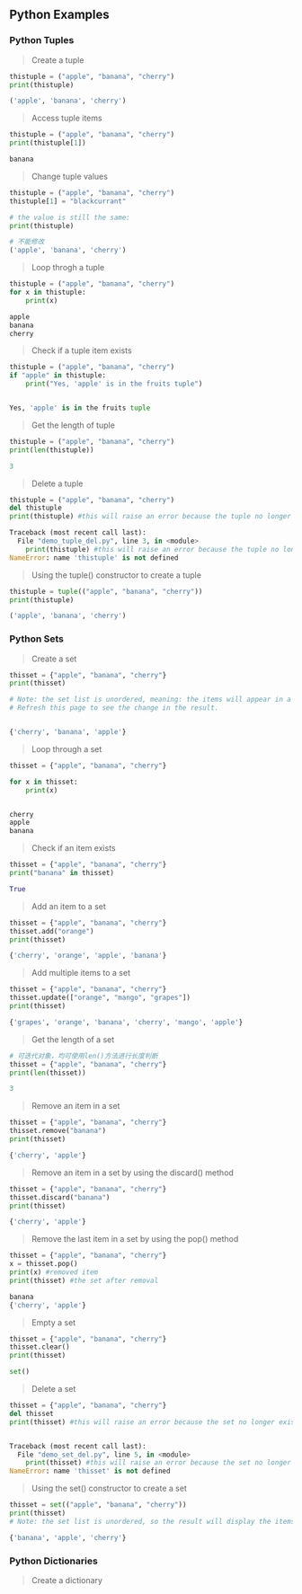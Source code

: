 ## Python Examples

### Python Tuples

> Create a tuple
```python
thistuple = ("apple", "banana", "cherry")
print(thistuple)

('apple', 'banana', 'cherry')
```

> Access tuple items
```python
thistuple = ("apple", "banana", "cherry")
print(thistuple[1])

banana
```

> Change tuple values
```python
thistuple = ("apple", "banana", "cherry")
thistuple[1] = "blackcurrant"

# the value is still the same:
print(thistuple)

# 不能修改
('apple', 'banana', 'cherry')
```

> Loop throgh a tuple
```python
thistuple = ("apple", "banana", "cherry")
for x in thistuple:
	print(x)

apple
banana
cherry
```

> Check if a tuple item exists
```python
thistuple = ("apple", "banana", "cherry")
if "apple" in thistuple:
	print("Yes, 'apple' is in the fruits tuple")


Yes, 'apple' is in the fruits tuple
```

> Get the length of tuple
```python
thistuple = ("apple", "banana", "cherry")
print(len(thistuple))

3
```

> Delete a tuple
```python
thistuple = ("apple", "banana", "cherry")
del thistuple
print(thistuple) #this will raise an error because the tuple no longer exists

Traceback (most recent call last):
  File "demo_tuple_del.py", line 3, in <module>
    print(thistuple) #this will raise an error because the tuple no longer exists
NameError: name 'thistuple' is not defined
```

> Using the tuple() constructor to create a tuple
```python
thistuple = tuple(("apple", "banana", "cherry"))
print(thistuple)

('apple', 'banana', 'cherry')
```


### Python Sets

> Create a set
```python
thisset = {"apple", "banana", "cherry"}
print(thisset)

# Note: the set list is unordered, meaning: the items will appear in a random order.
# Refresh this page to see the change in the result.


{'cherry', 'banana', 'apple'}
```

> Loop through a set
```python
thisset = {"apple", "banana", "cherry"}

for x in thisset:
	print(x)


cherry
apple
banana
```

> Check if an item exists
```python
thisset = {"apple", "banana", "cherry"}
print("banana" in thisset)

True
```

> Add an item to a set
```python
thisset = {"apple", "banana", "cherry"}
thisset.add("orange")
print(thisset)

{'cherry', 'orange', 'apple', 'banana'}
```

> Add multiple items to a set
```python
thisset = {"apple", "banana", "cherry"}
thisset.update(["orange", "mango", "grapes"])
print(thisset)

{'grapes', 'orange', 'banana', 'cherry', 'mango', 'apple'}
```

> Get the length of a set
```python
# 可迭代对象，均可使用len()方法进行长度判断
thisset = {"apple", "banana", "cherry"}
print(len(thisset))

3
```

> Remove an item in a set
```python
thisset = {"apple", "banana", "cherry"}
thisset.remove("banana")
print(thisset)

{'cherry', 'apple'}
```

> Remove an item in a set by using the discard() method
```python
thisset = {"apple", "banana", "cherry"}
thisset.discard("banana")
print(thisset)

{'cherry', 'apple'}
```

> Remove the last item in a set by using the pop() method
```python
thisset = {"apple", "banana", "cherry"}
x = thisset.pop()
print(x) #removed item
print(thisset) #the set after removal

banana
{'cherry', 'apple'}
```

> Empty a set
```python
thisset = {"apple", "banana", "cherry"}
thisset.clear()
print(thisset)

set()
```

> Delete a set
```python
thisset = {"apple", "banana", "cherry"}
del thisset
print(thisset) #this will raise an error because the set no longer exists


Traceback (most recent call last):
  File "demo_set_del.py", line 5, in <module>
    print(thisset) #this will raise an error because the set no longer exists
NameError: name 'thisset' is not defined
```

> Using the set() constructor to create a set
```python
thisset = set(("apple", "banana", "cherry"))
print(thisset)
# Note: the set list is unordered, so the result will display the items in a random order.

{'banana', 'apple', 'cherry'}
```

### Python Dictionaries

> Create a dictionary
```python

```
